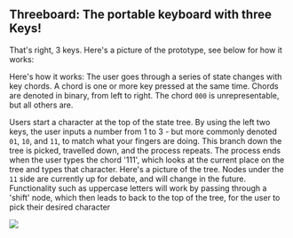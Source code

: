 ## Threeboard: The portable keyboard with **three** Keys!

That's right, 3 keys. Here's a picture of the prototype, see below for how it works:


<picture not included yet>


Here's how it works: The user goes through a series of state changes with key chords. A chord is one or more key pressed at the same time. Chords are denoted in binary, from left to right. The chord `000` is unrepresentable, but all others are.

Users start a character at the top of the state tree. By using the left two keys, the user inputs a number from 1 to 3 - but more commonly denoted `01`, `10`, and `11`, to match what your fingers are doing. This branch down the tree is picked, travelled down, and the process repeats. The process ends when the user types the chord '111', which looks at the current place on the tree and types that character. Here's a picture of the tree. Nodes under the `11` side are currently up for debate, and will change in the future. Functionality such as uppercase letters will work by passing through a 'shift' node, which then leads to back to the top of the tree, for the user to pick their desired character


![](https://excalidraw.com/#json=5736435164381184,6BuG7NRq3VS2chgh1-M9iA)

